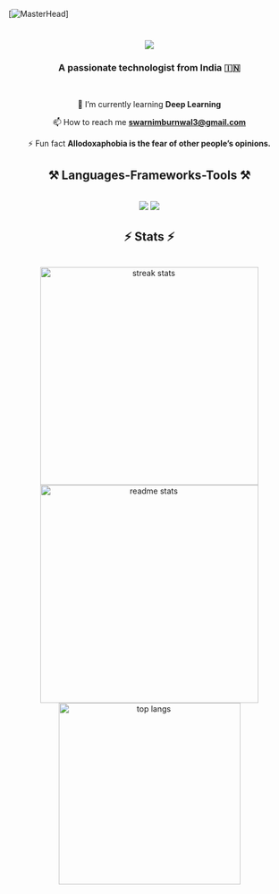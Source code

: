 [![MasterHead](https://cdna.artstation.com/p/assets/images/images/028/102/058/original/pixel-jeff-matrix-s.gif?1593487263)]

<h1 align="center">
    <img src="https://readme-typing-svg.herokuapp.com/?font=Playwrite+BE+VLG&size=35&color=00BAFF&center=true&vCenter=true&width=900&height=70&duration=4000&lines=Hi+There !!!+👋;+I'm+Swarnim+Burnwal !!!+✨✨;" />
</h1>


<h3 align="center">A passionate technologist from India 🇮🇳</h3>

<br/>

<div align="center">



🌱 I’m currently learning **Deep Learning**

📫 How to reach me **swarnimburnwal3@gmail.com**

⚡ Fun fact **Allodoxaphobia is the fear of other people’s opinions.**

</div>


<h2 align="center">⚒️ Languages-Frameworks-Tools ⚒️</h2>
<br/>
<div align="center">
    <img src="https://skillicons.dev/icons?i=react,bootstrap,vscode,github,figma,tailwind,git,arduino,pytorch,tensorflow,docker,linux,flutter" />
    <img src="https://skillicons.dev/icons?i=nodejs,python,bash,html,css,javascript,express,firebase,mongodb,mysql,c,cpp,nextjs,flask" /><br>
</div>


<h2 align="center">⚡️ Stats ⚡</h2>
<br>
<div align=center>
  <img width=390 src="https://github-readme-streak-stats-salesp07.vercel.app/?user=swarnim-burnwal&account_private=true&theme=vision-friendly-dark&background=000000&border_radius=10" alt="streak stats"/>
  <img width=390 src="https://github-readme-stats.vercel.app/api?username=swarnim-burnwal&show_icons=true&locale=en&theme=vision-friendly-dark&background=000000" alt="readme stats" />
  <br/>
  <img width=325 align="center" src="https://github-readme-stats-salesp07.vercel.app/api/top-langs/?username=swarnim-burnwal&hide=HTML&langs_count=8&layout=compact&theme=vision-friendly-dark&background=000000&border_radius=10&size_weight=0.5&count_weight=0.5&exclude_repo=github-readme-stats" alt="top langs" />
</div>

<br/>
